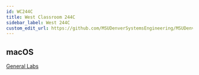 ```yaml
---
id: WC244C
title: West Classroom 244C
sidebar_label: West 244C
custom_edit_url: https://github.com/MSUDenverSystemsEngineering/MSUDenverSystemsEngineering.github.io/edit/source/docs/lab-WC244C.md
---
```


## macOS
[General Labs](image-mac-generallabs.md)
